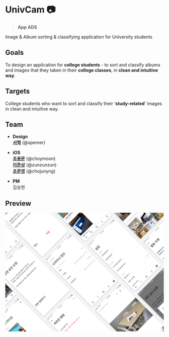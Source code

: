 

# UnivCam 📷

> **App ADS**
>
Image & Album sorting & classifying application for University students

## Goals

To design an application for **college students** - to sort and classify albums and images that they taken in their **college classes**, in **clean and intuitive way**.

## Targets

College students who want to sort and classify their ‘**study-related**’ images in clean and intuitive way.

## Team

- **Design**
<a href="https://github.com/spemer" target="_blank" title="GitHub"><br/>**서혁**</a> (@spemer)

- **iOS**
<a href="https://github.com/choymoon" target="_blank" title="GitHub"><br/>**조용문**</a> (@choymoon)
<a href="https://github.com/zunzunzun" target="_blank" title="GitHub"><br/>**이준상**</a> (@zunzunzun)
<a href="https://github.com/chojunyng" target="_blank" title="GitHub"><br/>**조준영**</a> (@chojunyng)

- **PM** <br/>
김승현

## Preview
![UnivCam](dribbble.png)